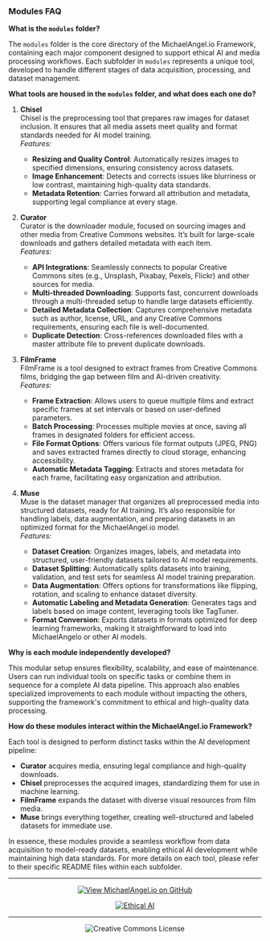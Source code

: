 ### Modules FAQ

**What is the `modules` folder?**

The `modules` folder is the core directory of the MichaelAngel.io Framework, containing each major component designed to support ethical AI and media processing workflows. Each subfolder in `modules` represents a unique tool, developed to handle different stages of data acquisition, processing, and dataset management.

**What tools are housed in the `modules` folder, and what does each one do?**

1. **Chisel**  
   Chisel is the preprocessing tool that prepares raw images for dataset inclusion. It ensures that all media assets meet quality and format standards needed for AI model training.  
   *Features:*
   - **Resizing and Quality Control**: Automatically resizes images to specified dimensions, ensuring consistency across datasets.
   - **Image Enhancement**: Detects and corrects issues like blurriness or low contrast, maintaining high-quality data standards.
   - **Metadata Retention**: Carries forward all attribution and metadata, supporting legal compliance at every stage.

2. **Curator**  
   Curator is the downloader module, focused on sourcing images and other media from Creative Commons websites. It’s built for large-scale downloads and gathers detailed metadata with each item.  
   *Features:*
   - **API Integrations**: Seamlessly connects to popular Creative Commons sites (e.g., Unsplash, Pixabay, Pexels, Flickr) and other sources for media.
   - **Multi-threaded Downloading**: Supports fast, concurrent downloads through a multi-threaded setup to handle large datasets efficiently.
   - **Detailed Metadata Collection**: Captures comprehensive metadata such as author, license, URL, and any Creative Commons requirements, ensuring each file is well-documented.
   - **Duplicate Detection**: Cross-references downloaded files with a master attribute file to prevent duplicate downloads.

3. **FilmFrame**  
   FilmFrame is a tool designed to extract frames from Creative Commons films, bridging the gap between film and AI-driven creativity.  
   *Features:*
   - **Frame Extraction**: Allows users to queue multiple films and extract specific frames at set intervals or based on user-defined parameters.
   - **Batch Processing**: Processes multiple movies at once, saving all frames in designated folders for efficient access.
   - **File Format Options**: Offers various file format outputs (JPEG, PNG) and saves extracted frames directly to cloud storage, enhancing accessibility.
   - **Automatic Metadata Tagging**: Extracts and stores metadata for each frame, facilitating easy organization and attribution.

4. **Muse**  
   Muse is the dataset manager that organizes all preprocessed media into structured datasets, ready for AI training. It’s also responsible for handling labels, data augmentation, and preparing datasets in an optimized format for the MichaelAngel.io model.  
   *Features:*
   - **Dataset Creation**: Organizes images, labels, and metadata into structured, user-friendly datasets tailored to AI model requirements.
   - **Dataset Splitting**: Automatically splits datasets into training, validation, and test sets for seamless AI model training preparation.
   - **Data Augmentation**: Offers options for transformations like flipping, rotation, and scaling to enhance dataset diversity.
   - **Automatic Labeling and Metadata Generation**: Generates tags and labels based on image content, leveraging tools like TagTuner.
   - **Format Conversion**: Exports datasets in formats optimized for deep learning frameworks, making it straightforward to load into MichaelAngelo or other AI models.

**Why is each module independently developed?**

This modular setup ensures flexibility, scalability, and ease of maintenance. Users can run individual tools on specific tasks or combine them in sequence for a complete AI data pipeline. This approach also enables specialized improvements to each module without impacting the others, supporting the framework's commitment to ethical and high-quality data processing.

**How do these modules interact within the MichaelAngel.io Framework?**

Each tool is designed to perform distinct tasks within the AI development pipeline:
   - **Curator** acquires media, ensuring legal compliance and high-quality downloads.
   - **Chisel** preprocesses the acquired images, standardizing them for use in machine learning.
   - **FilmFrame** expands the dataset with diverse visual resources from film media.
   - **Muse** brings everything together, creating well-structured and labeled datasets for immediate use.

In essence, these modules provide a seamless workflow from data acquisition to model-ready datasets, enabling ethical AI development while maintaining high data standards. For more details on each tool, please refer to their specific README files within each subfolder.

<div align="center">

---

[![View MichaelAngel.io on GitHub](https://img.shields.io/badge/GitHub-View%20MichaelAngel.io-blue?logo=github)](https://github.com/M1ck4/MichaelAngel.io)

[![Ethical AI](https://img.shields.io/badge/Ethical%20AI-Priority-orange.svg)](https://github.com/M1ck4/MichaelAngel.io/blob/main/docs/the_codex/AI_Artisians_FAQ.md) 

---

![Creative Commons License](https://img.shields.io/badge/License-CC%20BY--NC--SA%204.0-lightgrey?style=for-the-badge&logo=creative-commons&logoColor=white)
</div>


